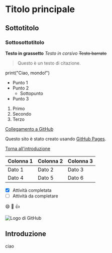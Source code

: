

# Titolo principale
## Sottotitolo
### Sottosottotitolo



**Testo in grassetto**
*Testo in corsivo*
~~Testo barrato~~

> Questo è un testo di citazione.

print("Ciao, mondo!")

- Punto 1
- Punto 2
  - Sottopunto
- Punto 3

1. Primo
2. Secondo
3. Terzo

[Collegamento a GitHub](https://github.com)


Questo sito è stato creato usando [GitHub Pages](https://pages.github.com/).

[Torna all'introduzione](#introduzione)



| Colonna 1 | Colonna 2 | Colonna 3 |
| --------- | --------- | --------- |
| Dato 1    | Dato 2    | Dato 3    |
| Dato 4    | Dato 5    | Dato 6    |

- [x] Attività completata
- [ ] Attività da completare

:smile: :rocket: :+1:

![Logo di GitHub](https://github.githubassets.com/images/modules/logos_page/GitHub-Mark.png)





## Introduzione


ciao
